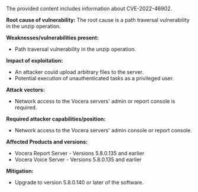 The provided content includes information about CVE-2022-46902.

**Root cause of vulnerability:**
The root cause is a path traversal vulnerability in the unzip operation.

**Weaknesses/vulnerabilities present:**
- Path traversal vulnerability in the unzip operation.

**Impact of exploitation:**
- An attacker could upload arbitrary files to the server.
- Potential execution of unauthenticated tasks as a privileged user.

**Attack vectors:**
- Network access to the Vocera servers' admin or report console is required.

**Required attacker capabilities/position:**
- Network access to the Vocera servers' admin console or report console.

**Affected Products and versions:**
- Vocera Report Server - Versions 5.8.0.135 and earlier
- Vocera Voice Server - Versions 5.8.0.135 and earlier

**Mitigation:**
- Upgrade to version 5.8.0.140 or later of the software.
